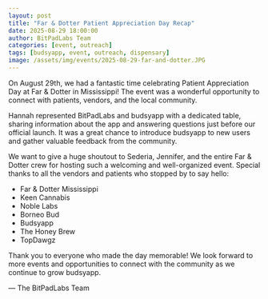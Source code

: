 ```yaml
---
layout: post
title: "Far & Dotter Patient Appreciation Day Recap"
date: 2025-08-29 18:00:00
author: BitPadLabs Team
categories: [event, outreach]
tags: [budsyapp, event, outreach, dispensary]
image: /assets/img/events/2025-08-29-far-and-dotter.JPG
---
```

On August 29th, we had a fantastic time celebrating Patient Appreciation Day at Far & Dotter in Mississippi! The event was a wonderful opportunity to connect with patients, vendors, and the local community.

Hannah represented BitPadLabs and budsyapp with a dedicated table, sharing information about the app and answering questions just before our official launch. It was a great chance to introduce budsyapp to new users and gather valuable feedback from the community.

We want to give a huge shoutout to Sederia, Jennifer, and the entire Far & Dotter crew for hosting such a welcoming and well-organized event. Special thanks to all the vendors and patients who stopped by to say hello:

- Far & Dotter Mississippi
- Keen Cannabis
- Noble Labs
- Borneo Bud
- Budsyapp
- The Honey Brew
- TopDawgz

Thank you to everyone who made the day memorable! We look forward to more events and opportunities to connect with the community as we continue to grow budsyapp.

— The BitPadLabs Team
